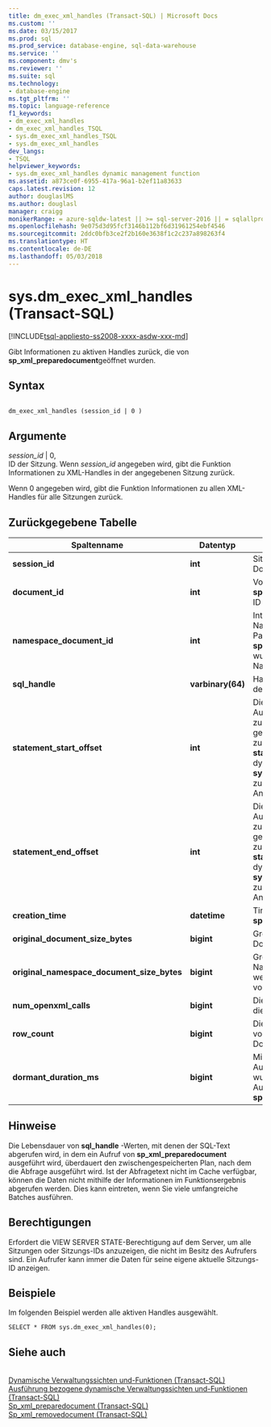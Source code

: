```yaml
---
title: dm_exec_xml_handles (Transact-SQL) | Microsoft Docs
ms.custom: ''
ms.date: 03/15/2017
ms.prod: sql
ms.prod_service: database-engine, sql-data-warehouse
ms.service: ''
ms.component: dmv's
ms.reviewer: ''
ms.suite: sql
ms.technology:
- database-engine
ms.tgt_pltfrm: ''
ms.topic: language-reference
f1_keywords:
- dm_exec_xml_handles
- dm_exec_xml_handles_TSQL
- sys.dm_exec_xml_handles_TSQL
- sys.dm_exec_xml_handles
dev_langs:
- TSQL
helpviewer_keywords:
- sys.dm_exec_xml_handles dynamic management function
ms.assetid: a873ce0f-6955-417a-96a1-b2ef11a83633
caps.latest.revision: 12
author: douglaslMS
ms.author: douglasl
manager: craigg
monikerRange: = azure-sqldw-latest || >= sql-server-2016 || = sqlallproducts-allversions
ms.openlocfilehash: 9e075d3d95fcf3146b112bf6d31961254ebf4546
ms.sourcegitcommit: 2ddc0bfb3ce2f2b160e3638f1c2c237a898263f4
ms.translationtype: HT
ms.contentlocale: de-DE
ms.lasthandoff: 05/03/2018
---
```

# <a name="sysdmexecxmlhandles-transact-sql"></a>sys.dm_exec_xml_handles (Transact-SQL)
[!INCLUDE[tsql-appliesto-ss2008-xxxx-asdw-xxx-md](../../includes/tsql-appliesto-ss2008-xxxx-asdw-xxx-md.md)]

  Gibt Informationen zu aktiven Handles zurück, die von **sp_xml_preparedocument**geöffnet wurden.  
  
## <a name="syntax"></a>Syntax  
  
```  
  
dm_exec_xml_handles (session_id | 0 )  
```  
  
## <a name="arguments"></a>Argumente  
 *session_id* | 0,  
 ID der Sitzung. Wenn *session_id* angegeben wird, gibt die Funktion Informationen zu XML-Handles in der angegebenen Sitzung zurück.  
  
 Wenn 0 angegeben wird, gibt die Funktion Informationen zu allen XML-Handles für alle Sitzungen zurück.  
  
## <a name="table-returned"></a>Zurückgegebene Tabelle  
  
|Spaltenname|Datentyp|Description|  
|-----------------|---------------|-----------------|  
|**session_id**|**int**|Sitzungs-ID der Sitzung, die dieses XML-Dokumenthandle verwaltet.|  
|**document_id**|**int**|Von **sp_xml_preparedocument**zurückgegebene ID eines XML-Dokumenthandles.|  
|**namespace_document_id**|**int**|Interne Handle-ID für das zugeordnete Namespacedokument, das als dritter Parameter an **sp_xml_preparedocument**übergeben wurde. NULL, wenn kein Namespacedokument vorhanden ist.|  
|**sql_handle**|**varbinary(64)**|Handle für den Text des SQL-Codes, in dem das Handle definiert wurde.|  
|**statement_start_offset**|**int**|Die Anzahl von Zeichen, nach der der Aufruf von **sp_xml_preparedocument** im zurzeit ausgeführten Batch oder in der gespeicherten Prozedur auftritt. Kann zusammen mit **sql_handle**, **statement_end_offset**und der dynamischen Verwaltungsfunktion **sys.dm_exec_sql_text** zum Abrufen der zurzeit ausgeführten Anweisung für die Anforderung verwendet werden.|  
|**statement_end_offset**|**int**|Die Anzahl von Zeichen, nach der der Aufruf von **sp_xml_preparedocument** im zurzeit ausgeführten Batch oder in der gespeicherten Prozedur auftritt. Kann zusammen mit **sql_handle**, **statement_start_offset**und der dynamischen Verwaltungsfunktion **sys.dm_exec_sql_text** zum Abrufen der zurzeit ausgeführten Anweisung für die Anforderung verwendet werden.|  
|**creation_time**|**datetime**|Timestamp des Aufrufs von **sp_xml_preparedocument** .|  
|**original_document_size_bytes**|**bigint**|Größe des nicht analysierten XML-Dokuments in Bytes.|  
|**original_namespace_document_size_bytes**|**bigint**|Größe des nicht analysierten XML-Namespacedokuments in Bytes. NULL, wenn kein Namespacedokument vorhanden ist.|  
|**num_openxml_calls**|**bigint**|Die Anzahl von OPENXML-Aufrufen mit diesem Dokumenthandle.|  
|**row_count**|**bigint**|Die Anzahl von Zeilen, die von allen vorherigen OPENXML-Aufrufen für dieses Dokumenthandle zurückgegeben wurden.|  
|**dormant_duration_ms**|**bigint**|Millisekunden seit dem letzten OPENXML-Aufruf. Falls OPENXML nicht aufgerufen wurde, werden die Millisekunden seit dem Aufruf von **sp_xml_preparedocument**zurückgegeben.|  
  
## <a name="remarks"></a>Hinweise  
 Die Lebensdauer von **sql_handle** -Werten, mit denen der SQL-Text abgerufen wird, in dem ein Aufruf von **sp_xml_preparedocument** ausgeführt wird, überdauert den zwischengespeicherten Plan, nach dem die Abfrage ausgeführt wird. Ist der Abfragetext nicht im Cache verfügbar, können die Daten nicht mithilfe der Informationen im Funktionsergebnis abgerufen werden. Dies kann eintreten, wenn Sie viele umfangreiche Batches ausführen.  
  
## <a name="permissions"></a>Berechtigungen  
 Erfordert die VIEW SERVER STATE-Berechtigung auf dem Server, um alle Sitzungen oder Sitzungs-IDs anzuzeigen, die nicht im Besitz des Aufrufers sind. Ein Aufrufer kann immer die Daten für seine eigene aktuelle Sitzungs-ID anzeigen.      
  
## <a name="examples"></a>Beispiele  
 Im folgenden Beispiel werden alle aktiven Handles ausgewählt.  
  
```  
SELECT * FROM sys.dm_exec_xml_handles(0);  
```  
  
## <a name="see-also"></a>Siehe auch  
 <br>[Dynamische Verwaltungssichten und-Funktionen (Transact-SQL)](~/relational-databases/system-dynamic-management-views/system-dynamic-management-views.md)
 <br>[Ausführung bezogene dynamische Verwaltungssichten und-Funktionen (Transact-SQL)](../../relational-databases/system-dynamic-management-views/execution-related-dynamic-management-views-and-functions-transact-sql.md)
 <br>[Sp_xml_preparedocument (Transact-SQL)](../system-stored-procedures/sp-xml-preparedocument-transact-sql.md)
 <br>[Sp_xml_removedocument (Transact-SQL)](../system-stored-procedures/sp-xml-removedocument-transact-sql.md)


 
  
  
